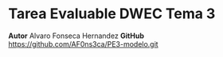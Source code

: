 # Tarea Evaluable DWEC Tema 3

**Autor** Alvaro Fonseca Hernandez
**GitHub** https://github.com/AF0ns3ca/PE3-modelo.git